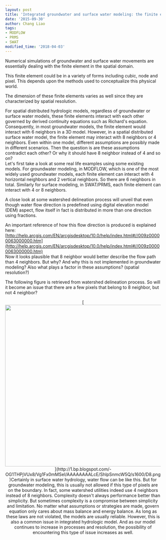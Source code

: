 ```yaml
---
layout: post
title: 'Integrated groundwater and surface water modeling: the finite element'
date: '2015-09-30'
author: Chang Liao
tags:
- MODFLOW
- PRMS
- SWAT
modified_time: '2018-04-03'
---
```


Numerical simulations of groundwater and surface water movements are 
essentially dealing with the finite element in the spatial domain. 

This finite element could be in a variety of forms including cubic, node 
and pixel. This depends upon the methods used to conceptualize this physical 
world.

The dimension of these finite elements varies as well since they 
are characterized by spatial resolution. 

For spatial distributed hydrologic models, regardless of groundwater or surface water models, these 
finite elements interact with each other governed by derived continuity 
equations such as Richard's equation.  
 Consequently, in most groundwater models, the finite element would 
interact with 6 neighbors in a 3D model. However, in a spatial distributed 
surface water model, the finite element may interact with 8 neighbors or 4 
neighbors. Even within one model, different assumptions are possibly made in 
different scenarios.  Then the question is are these assumptions 
contradict each other? Or why it should have 8 neighbor instead of 4 and so 
on?  
 Let's first take a look at some real life examples using some existing 
models. For groundwater modeling, in MODFLOW, which is one of the most widely 
used groundwater models, each finite element can interact with 4 horizontal 
neighbors and 2 vertical neighbors. So there are 6 neighbors in total. 
Similarly for surface modeling, in SWAT/PRMS, each finite element can interact 
with 4 or 8 neighbors.   

 A close look at some watershed delineation process will unveil that even 
though water flow direction is predefined using digital elevation model (DEM) 
aspect, flow itself in fact is distributed in more than one direction using 
fractions.   

 An important reference of how this flow direction is produced is 
explained 
here: [http://help.arcgis.com/EN/arcgisdesktop/10.0/help/index.html#//009z00000063000000.htm](http://help.arcgis.com/EN/arcgisdesktop/10.0/help/index.html#//009z00000063000000.htm)  
 Now it looks plausible that 8 neighbor would better describe the flow 
path than 4 neighbors. But why? And why this is not implemented in 
groundwater modeling? Also what plays a factor in these assumptions? (spatial 
resolution?) 

The following figure is retrieved from watershed delineation process. So will 
it become an issue that there are a few pixels that belong to 8 neighbor, but 
not 4 neighbor? 
<div class="separator" style="clear: both; text-align: center;">[<img 
border="0" height="521" 
src="https://1.bp.blogspot.com/-OG1THPjVUx8/Vg1Fx0mMSeI/AAAAAAAALcE/ShlpSnmcW5Q/s640/D8.png" 
width="640" 
/>](http://1.bp.blogspot.com/-OG1THPjVUx8/Vg1Fx0mMSeI/AAAAAAAALcE/ShlpSnmcW5Q/s1600/D8.png)Certainly 
in surface water hydrology, water flow can be like this. But for groundwater 
modeling, this is usually not allowed if this type of pixels are on the 
boundary.   
 In fact, some watershed utilities indeed use 4 neighbors instead of 8 
neighbors. Complexity doesn't always performance better than simplicity. 
But sometimes complexity is a compromise between simplicity and 
limitation.  
 No matter what assumptions or strategies are made, govern equation only 
cares about mass balance and energy balance. As long as these laws are not 
violated, the models are usually reliable. However, this is also a common 
issue in integrated hydrologic model. And as our model continues to increase 
in processes and resolution, the possibility of encountering this type of 
issue increases as well.  
